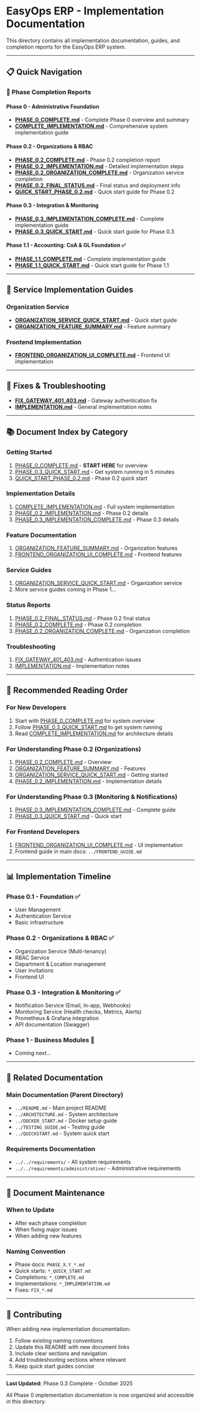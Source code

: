 # EasyOps ERP - Implementation Documentation

This directory contains all implementation documentation, guides, and completion reports for the EasyOps ERP system.

---

## 📋 Quick Navigation

### 🎯 Phase Completion Reports

#### Phase 0 - Administrative Foundation
- **[PHASE_0_COMPLETE.md](./PHASE_0_COMPLETE.md)** - Complete Phase 0 overview and summary
- **[COMPLETE_IMPLEMENTATION.md](./COMPLETE_IMPLEMENTATION.md)** - Comprehensive system implementation guide

#### Phase 0.2 - Organizations & RBAC
- **[PHASE_0.2_COMPLETE.md](./PHASE_0.2_COMPLETE.md)** - Phase 0.2 completion report
- **[PHASE_0.2_IMPLEMENTATION.md](./PHASE_0.2_IMPLEMENTATION.md)** - Detailed implementation steps
- **[PHASE_0.2_ORGANIZATION_COMPLETE.md](./PHASE_0.2_ORGANIZATION_COMPLETE.md)** - Organization service completion
- **[PHASE_0.2_FINAL_STATUS.md](./PHASE_0.2_FINAL_STATUS.md)** - Final status and deployment info
- **[QUICK_START_PHASE_0.2.md](./QUICK_START_PHASE_0.2.md)** - Quick start guide for Phase 0.2

#### Phase 0.3 - Integration & Monitoring  
- **[PHASE_0.3_IMPLEMENTATION_COMPLETE.md](./PHASE_0.3_IMPLEMENTATION_COMPLETE.md)** - Complete implementation guide
- **[PHASE_0.3_QUICK_START.md](./PHASE_0.3_QUICK_START.md)** - Quick start guide for Phase 0.3

#### Phase 1.1 - Accounting: CoA & GL Foundation ✅
- **[PHASE_1.1_COMPLETE.md](./PHASE_1.1_COMPLETE.md)** - Complete implementation guide
- **[PHASE_1.1_QUICK_START.md](./PHASE_1.1_QUICK_START.md)** - Quick start guide for Phase 1.1

---

## 🔧 Service Implementation Guides

### Organization Service
- **[ORGANIZATION_SERVICE_QUICK_START.md](./ORGANIZATION_SERVICE_QUICK_START.md)** - Quick start guide
- **[ORGANIZATION_FEATURE_SUMMARY.md](./ORGANIZATION_FEATURE_SUMMARY.md)** - Feature summary

### Frontend Implementation
- **[FRONTEND_ORGANIZATION_UI_COMPLETE.md](./FRONTEND_ORGANIZATION_UI_COMPLETE.md)** - Frontend UI implementation

---

## 🐛 Fixes & Troubleshooting

- **[FIX_GATEWAY_401_403.md](./FIX_GATEWAY_401_403.md)** - Gateway authentication fix
- **[IMPLEMENTATION.md](./IMPLEMENTATION.md)** - General implementation notes

---

## 📚 Document Index by Category

### Getting Started
1. [PHASE_0_COMPLETE.md](./PHASE_0_COMPLETE.md) - **START HERE** for overview
2. [PHASE_0.3_QUICK_START.md](./PHASE_0.3_QUICK_START.md) - Get system running in 5 minutes
3. [QUICK_START_PHASE_0.2.md](./QUICK_START_PHASE_0.2.md) - Phase 0.2 quick start

### Implementation Details
1. [COMPLETE_IMPLEMENTATION.md](./COMPLETE_IMPLEMENTATION.md) - Full system implementation
2. [PHASE_0.2_IMPLEMENTATION.md](./PHASE_0.2_IMPLEMENTATION.md) - Phase 0.2 details
3. [PHASE_0.3_IMPLEMENTATION_COMPLETE.md](./PHASE_0.3_IMPLEMENTATION_COMPLETE.md) - Phase 0.3 details

### Feature Documentation
1. [ORGANIZATION_FEATURE_SUMMARY.md](./ORGANIZATION_FEATURE_SUMMARY.md) - Organization features
2. [FRONTEND_ORGANIZATION_UI_COMPLETE.md](./FRONTEND_ORGANIZATION_UI_COMPLETE.md) - Frontend features

### Service Guides
1. [ORGANIZATION_SERVICE_QUICK_START.md](./ORGANIZATION_SERVICE_QUICK_START.md) - Organization service
2. More service guides coming in Phase 1...

### Status Reports
1. [PHASE_0.2_FINAL_STATUS.md](./PHASE_0.2_FINAL_STATUS.md) - Phase 0.2 final status
2. [PHASE_0.2_COMPLETE.md](./PHASE_0.2_COMPLETE.md) - Phase 0.2 completion
3. [PHASE_0.2_ORGANIZATION_COMPLETE.md](./PHASE_0.2_ORGANIZATION_COMPLETE.md) - Organization completion

### Troubleshooting
1. [FIX_GATEWAY_401_403.md](./FIX_GATEWAY_401_403.md) - Authentication issues
2. [IMPLEMENTATION.md](./IMPLEMENTATION.md) - Implementation notes

---

## 🎯 Recommended Reading Order

### For New Developers
1. Start with [PHASE_0_COMPLETE.md](./PHASE_0_COMPLETE.md) for system overview
2. Follow [PHASE_0.3_QUICK_START.md](./PHASE_0.3_QUICK_START.md) to get system running
3. Read [COMPLETE_IMPLEMENTATION.md](./COMPLETE_IMPLEMENTATION.md) for architecture details

### For Understanding Phase 0.2 (Organizations)
1. [PHASE_0.2_COMPLETE.md](./PHASE_0.2_COMPLETE.md) - Overview
2. [ORGANIZATION_FEATURE_SUMMARY.md](./ORGANIZATION_FEATURE_SUMMARY.md) - Features
3. [ORGANIZATION_SERVICE_QUICK_START.md](./ORGANIZATION_SERVICE_QUICK_START.md) - Getting started
4. [PHASE_0.2_IMPLEMENTATION.md](./PHASE_0.2_IMPLEMENTATION.md) - Implementation details

### For Understanding Phase 0.3 (Monitoring & Notifications)
1. [PHASE_0.3_IMPLEMENTATION_COMPLETE.md](./PHASE_0.3_IMPLEMENTATION_COMPLETE.md) - Complete guide
2. [PHASE_0.3_QUICK_START.md](./PHASE_0.3_QUICK_START.md) - Quick start

### For Frontend Developers
1. [FRONTEND_ORGANIZATION_UI_COMPLETE.md](./FRONTEND_ORGANIZATION_UI_COMPLETE.md) - UI implementation
2. Frontend guide in main docs: `../FRONTEND_GUIDE.md`

---

## 📊 Implementation Timeline

### Phase 0.1 - Foundation ✅
- User Management
- Authentication Service
- Basic infrastructure

### Phase 0.2 - Organizations & RBAC ✅
- Organization Service (Multi-tenancy)
- RBAC Service
- Department & Location management
- User invitations
- Frontend UI

### Phase 0.3 - Integration & Monitoring ✅
- Notification Service (Email, In-app, Webhooks)
- Monitoring Service (Health checks, Metrics, Alerts)
- Prometheus & Grafana integration
- API documentation (Swagger)

### Phase 1 - Business Modules 🚧
- Coming next...

---

## 🔗 Related Documentation

### Main Documentation (Parent Directory)
- `../README.md` - Main project README
- `../ARCHITECTURE.md` - System architecture
- `../DOCKER_START.md` - Docker setup guide
- `../TESTING_GUIDE.md` - Testing guide
- `../QUICKSTART.md` - System quick start

### Requirements Documentation
- `../../requirements/` - All system requirements
- `../../requirements/administrative/` - Administrative requirements

---

## 📝 Document Maintenance

### When to Update
- After each phase completion
- When fixing major issues
- When adding new features

### Naming Convention
- Phase docs: `PHASE_X.Y_*.md`
- Quick starts: `*_QUICK_START.md`
- Completions: `*_COMPLETE.md`
- Implementations: `*_IMPLEMENTATION.md`
- Fixes: `FIX_*.md`

---

## 🤝 Contributing

When adding new implementation documentation:
1. Follow existing naming conventions
2. Update this README with new document links
3. Include clear sections and navigation
4. Add troubleshooting sections where relevant
5. Keep quick start guides concise

---

**Last Updated:** Phase 0.3 Complete - October 2025

All Phase 0 implementation documentation is now organized and accessible in this directory.

